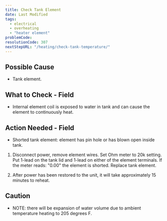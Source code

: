 ```yaml
---
title: Check Tank Element
date: Last Modified 
tags:
  - electrical
  - overheating
  - "heater element"
problemCode:
resolutionCode: 307
nextStepURL: "/heating/check-tank-temperature/"
---
```

## Possible Cause

- Tank element.

## What to Check - Field

- Internal element coil is exposed to water in tank and can cause the element to continuously heat.

## Action Needed - Field

- Shorted tank element: element has pin hole or has blown open inside tank.

1) Disconnect power, remove element wires. Set Ohm meter to 20k setting. Put 1-lead on the tank lid and 1-lead on either of the element terminals. If the meter reads: "0.00" the element is shorted. Replace tank element.

2) After power has been restored to the unit, it will take approximately 15 minutes to reheat.

## Caution

- NOTE: there will be expansion of water volume due to ambient temperature heating to 205 degrees F.
